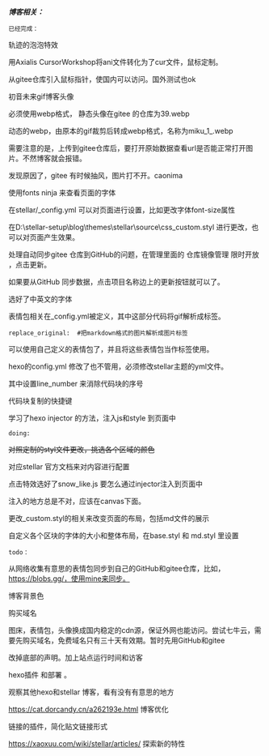 ***博客相关：***

`已经完成：`

轨迹的泡泡特效

 用Axialis CursorWorkshop将ani文件转化为了cur文件，鼠标定制。

从gitee仓库引入鼠标指针，使国内可以访问。国外测试也ok

初音未来gif博客头像 

必须使用webp格式，  静态头像在gitee 的仓库为39.webp

动态的webp，由原本的gif裁剪后转成webp格式，名称为miku_1_.webp

需要注意的是，上传到gitee仓库后，要打开原始数据查看url是否能正常打开图片。不然博客就会报错。

发现原因了，gitee 有时候抽风，图片打不开。caonima 

 

使用fonts ninja 来查看页面的字体



在stellar/_config.yml  可以对页面进行设置，比如更改字体font-size属性

在D:\stellar-setup\blog\themes\stellar\source\css\_custom.styl 进行更改，也可以对页面产生效果。



处理自动同步gitee 仓库到GitHub的问题，在管理里面的      仓库镜像管理       限时开放 ，点击更新。

如果要从GitHub 同步数据，点击项目名称边上的更新按钮就可以了。



选好了中英文的字体

表情包相关在_config.yml被定义，其中这部分代码将gif解析成标签。

```
replace_original:  #把markdown格式的图片解析成图片标签
```

可以使用自己定义的表情包了，并且将这些表情包当作标签使用。

hexo的config.yml 修改了也不管用，必须修改stellar主题的yml文件。

其中设置line_number 来消除代码块的序号

代码块复制的快捷键



学习了hexo injector 的方法，注入js和style 到页面中



`doing:`

~~对照定制的styl文件更改，挑选各个区域的颜色~~

对应stellar 官方文档来对内容进行配置





点击特效选好了snow_like.js  要怎么通过injector注入到页面中

注入的地方总是不对，应该在canvas下面。



更改_custom.styl的相关来改变页面的布局，包括md文件的展示

自定义各个区块的字体的大小和整体布局，在base.styl 和 md.styl 里设置

`todo：`

从网络收集有意思的表情包同步到自己的GitHub和gitee仓库，比如，https://blobs.gg/，使用mine来同步。

博客背景色

购买域名

图床，表情包，头像换成国内稳定的cdn源，保证外网也能访问。尝试七牛云，需要先购买域名，免费域名只有三十天有效期。暂时先用GitHub和gitee

改掉底部的声明。加上站点运行时间和访客

hexo插件  和部署 。

观察其他hexo和stellar 博客，看有没有有意思的地方

 https://cat.dorcandy.cn/a262193e.html 博客优化

链接的插件，简化贴文链接形式

https://xaoxuu.com/wiki/stellar/articles/ 探索新的特性